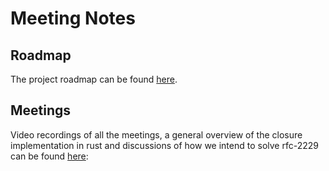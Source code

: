 # Meeting Notes

## Roadmap
The project roadmap can be found [here][roadmap].

## Meetings
Video recordings of all the meetings, a general overview of the closure
implementation in rust and discussions of how we intend to solve rfc-2229 can
be found [here][playlist]:


[roadmap]: https://paper.dropbox.com/doc/RFC-2229-Roadmap--AYuUod8hbXrktRttb95fprjHAg-cJKrePDCZR54T5kVbuoQk

[playlist]: https://www.youtube.com/playlist?list=PL85XCvVPmGQh__bxYIxaVifbIOajnrNcQ&disable_polymer=true
